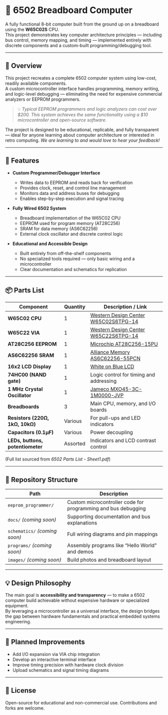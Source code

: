# 🧠 6502 Breadboard Computer

A fully functional 8-bit computer built from the ground up on a breadboard using the **W65C02S** CPU.  
This project demonstrates key computer architecture principles — including bus control, memory mapping, and timing — implemented entirely with discrete components and a custom-built programming/debugging tool.

---

## 🚀 Overview

This project recreates a complete 6502 computer system using low-cost, readily available components.  
A custom microcontroller interface handles programming, memory writing, and logic-level debugging — eliminating the need for expensive commercial analyzers or EEPROM programmers.

> 💡 *Typical EEPROM programmers and logic analyzers can cost over $200. This system achieves the same functionality using a $10 microcontroller and open-source software.*

The project is designed to be educational, replicable, and fully transparent — ideal for anyone learning about computer architecture or interested in retro computing. *We are learning to and would love to hear your feedback!*

---

## 🧩 Features

- **Custom Programmer/Debugger Interface**
  - Writes data to EEPROM and reads back for verification  
  - Provides clock, reset, and control line management  
  - Monitors data and address buses for debugging  
  - Enables step-by-step execution and signal tracing  

- **Fully Wired 6502 System**
  - Breadboard implementation of the W65C02 CPU  
  - EEPROM used for program memory (AT28C256)  
  - SRAM for data memory (AS6C62256)  
  - External clock oscillator and discrete control logic  

- **Educational and Accessible Design**
  - Built entirely from off-the-shelf components  
  - No specialized tools required — only basic wiring and a microcontroller  
  - Clear documentation and schematics for replication  

---

## 📦 Parts List

| Component | Quantity | Description / Link |
|------------|-----------|--------------------|
| **W65C02 CPU** | 1 | [Western Design Center W65C02S6TPG-14](https://www.mouser.com/ProductDetail/Western-Design-Center-WDC/W65C02S6TPG-14?qs=opBjA1TV903lvWo9AEKH5w%3D%3D) |
| **W65C22 VIA** | 1 | [Western Design Center W65C22S6TPG-14](https://www.mouser.com/ProductDetail/Western-Design-Center-WDC/W65C22S6TPG-14?qs=opBjA1TV9038jNZ%252Bop8JdA%3D%3D) |
| **AT28C256 EEPROM** | 1 | [Microchip AT28C256-15PU](https://www.mouser.com/ProductDetail/Microchip-Technology/AT28C256-15PU?qs=MAR/2X5XOp7eAU2/lNw9oA%3D%3D) |
| **AS6C62256 SRAM** | 1 | [Alliance Memory AS6C62256-55PCN](https://www.mouser.com/ProductDetail/Alliance-Memory/AS6C62256-55PCN?qs=LD2UibpCYJqgbIupMJnGTQ%3D%3D) |
| **16x2 LCD Display** | 1 | [White on Blue LCD](https://www.amazon.com/gp/product/B01BB4VKIE) |
| **74HC00 (NAND gate)** | 1 | Logic control for timing and addressing |
| **1 MHz Crystal Oscillator** | 1 | [Jameco MXO45-3C-1M0000-JVP](https://www.jameco.com/z/MXO45-3C-1M0000-JVP-Jameco-ValuePro-1-MHz-Full-Can-Crystal-Oscillator_27861.html) |
| **Breadboards** | 3 | Main CPU, memory, and I/O boards |
| **Resistors (220Ω, 1kΩ, 10kΩ)** | Various | For pull-ups and LED indicators |
| **Capacitors (0.1µF)** | Various | Power decoupling |
| **LEDs, buttons, potentiometer** | Assorted | Indicators and LCD contrast control |

(Full list sourced from *6502 Parts List - Sheet1.pdf*)

---

## 📂 Repository Structure

| Path | Description |
|------|--------------|
| `eeprom_programmer/` | Custom microcontroller code for programming and bus debugging |
| `docs/` *(coming soon)* | Supporting documentation and bus explanations |
| `schematics/` *(coming soon)* | Full wiring diagrams and pin mappings |
| `programs/` *(coming soon)* | Assembly programs like “Hello World” and demos |
| `images/` *(coming soon)* | Build photos and breadboard layout |

---

## 💡 Design Philosophy

The main goal is **accessibility and transparency** — to make a 6502 computer build achievable without expensive hardware or specialized equipment.  
By leveraging a microcontroller as a universal interface, the design bridges the gap between hardware fundamentals and practical embedded systems engineering.

---

## 🔧 Planned Improvements

- Add I/O expansion via VIA chip integration  
- Develop an interactive terminal interface  
- Improve timing precision with hardware clock division  
- Upload schematics and signal timing diagrams  

---

## 🧰 License

Open-source for educational and non-commercial use. Contributions and forks are welcome.

